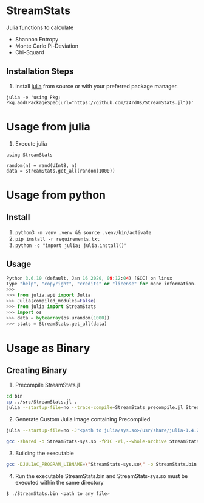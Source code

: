 # StreamStats
Julia functions to calculate

* Shannon Entropy
* Monte Carlo Pi-Deviation
* Chi-Squard

## Installation Steps
1. Install [julia](https://julialang.org/) from source or with your preferred
   package manager.
```
julia -e 'using Pkg; Pkg.add(PackageSpec(url="https://github.com/z4rd0s/StreamStats.jl"))'
```
# Usage from julia
1. Execute julia
```
using StreamStats

random(n) = rand(UInt8, n)
data = StreamStats.get_all(random(1000))
```

# Usage from python
## Install
1. `python3 -m venv .venv && source .venv/bin/activate`
2. `pip install -r requirements.txt`
3. `python -c "import julia; julia.install()"`

## Usage
```Python
Python 3.6.10 (default, Jan 16 2020, 09:12:04) [GCC] on linux
Type "help", "copyright", "credits" or "license" for more information.
>>>
>>> from julia.api import Julia
>>> Julia(compiled_modules=False)
>>> from julia import StreamStats
>>> import os
>>> data = bytearray(os.urandom(1000))
>>> stats = StreamStats.get_all(data)
```

# Usage as Binary
## Creating Binary
1. Precompile StreamStats.jl
```bash
cd bin
cp ../src/StreamStats.jl .
julia --startup-file=no --trace-compile=StreamStats_precompile.jl StreamStats.jl "<anyfile.bin>example.pdf"
```

2. Generate Custom Julia Image containing Precompiled
```bash
julia --startup-file=no -J"<path to julia/sys.so>/usr/share/julia-1.4.2/lib/julia/sys.so" --output-o StreamStats-sys.o StreamStats_image_generator.jl
```
```bash
gcc -shared -o StreamStats-sys.so -fPIC -Wl,--whole-archive StreamStats-sys.o -Wl,--no-whole-archive -L"<path to julia/lib>/usr/share/julia-1.4.2/lib/" -ljulia
```

3. Building the executable
```bash
gcc -DJULIAC_PROGRAM_LIBNAME=\"StreamStats-sys.so\" -o StreamStats.bin StreamStats.c StreamStats-sys.so -O2 -fPIE -I'<path to julia>/usr/share/julia-1.4.2/include/julia' -L'<path to julia binary>/usr/share/julia-1.4.2/lib' -ljulia -Wl,-rpath,'<path to julia binary at remote destination>/usr/share/julia-1.4.2/lib:$ORIGIN'
```

4. Run the executable
StreamStats.bin and StreamStats-sys.so must be executed within the same directory
```bash
$ ./StreamStats.bin <path to any file>
```